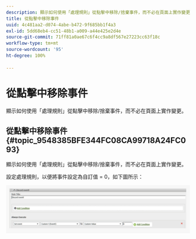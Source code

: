 ```yaml
---
description: 顯示如何使用「處理規則」從點擊中移除/捨棄事件，而不必在頁面上實作變更。
title: 從點擊中移除事件
uuid: 4c481aa2-d074-4abe-b472-9f685bb1f4a3
exl-id: 5dd68eb4-cc51-48b1-a009-a44e425e2d4e
source-git-commit: 71ff81a0ae67c6f4cc9a8df567e27223cc63f18c
workflow-type: tm+mt
source-wordcount: '95'
ht-degree: 100%

---
```


# 從點擊中移除事件

顯示如何使用「處理規則」從點擊中移除/捨棄事件，而不必在頁面上實作變更。

## 從點擊中移除事件 {#topic_9548385BFE344FC08CA99718A24FC093}

顯示如何使用「處理規則」從點擊中移除/捨棄事件，而不必在頁面上實作變更。

設定處理規則，以便將事件設定為自訂值 = 0，如下圖所示：

![](assets/remove_event.png)
